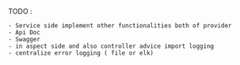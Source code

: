 TODO : 
      
	- Service side implement other functionalities both of provider
	- Api Doc 
	- Swagger
	- in aspect side and also controller advice import logging
	- centralize error logging ( file or elk)
